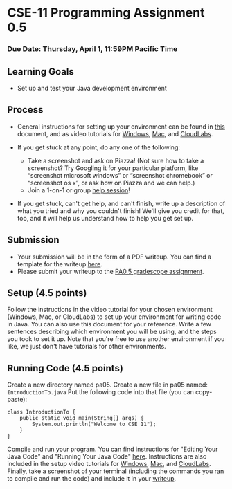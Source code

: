 # CSE-11 Programming Assignment 0.5
### Due Date: Thursday, April 1, 11:59PM Pacific Time
## Learning Goals
- Set up and test your Java development environment

## Process
- General instructions for setting up your environment can be found in [this](https://docs.google.com/document/d/1WKkep1iN-23ep3YhHnB_ko2v7U-1uxhR6Y68T3TLkcU/view) document, and as video tutorials for [Windows](https://drive.google.com/file/d/1FxIAaGj7JAAN5QNpqcx1JBdv36yzX6TX/view?usp=sharing), [Mac](https://drive.google.com/file/d/1EsF6t_ZA7TIdQ0iIu9X_dh1T5YGmzxNG/view?usp=sharing), and [CloudLabs](https://drive.google.com/file/d/1biIrl2hBOSZXBRmjXKPYSwma_vLHKUrI/view?usp=sharing).
- If you get stuck at any point, do any one of the following:
    - Take a screenshot and ask on Piazza! (Not sure how to take a screenshot? Try Googling it for your particular platform, like “screenshot microsoft windows” or “screenshot chromebook” or “screenshot os x”, or ask how on Piazza and we can help.)
    - Join a 1-on-1 or group [help session](https://ucsd-cse11-sp21.github.io/#staff)!
    
- If you get stuck, can't get help, and can't finish, write up a description of what you tried and why you couldn't finish! We'll give you credit for that, too, and it will help us understand how to help you get set up.

## Submission
- Your submission will be in the form of a PDF writeup. You can find a template for the writeup [here](https://drive.google.com/file/d/13vM6I3tMBW9pn2qzroby_Sl8Uv76KlYg/view?usp=sharing).
- Please submit your writeup to the [PA0.5 gradescope assignment](https://www.gradescope.com/courses/257565/assignments/1129640/submissions).

## Setup (4.5 points)
Follow the instructions in the video tutorial for your chosen environment (Windows, Mac, or CloudLabs) to set up your environment for writing code in Java. You can also use this document for your reference. Write a few sentences describing which environment you will be using, and the steps you took to set it up. Note that you're free to use another environment if you like, we just don't have tutorials for other environments.

## Running Code (4.5 points)

Create a new directory named pa05. Create a new file in pa05 named:
`IntroductionTo.java`
Put the following code into that file (you can copy-paste):
```
class IntroductionTo {
	public static void main(String[] args) {
		System.out.println("Welcome to CSE 11");
	}
}
```
Compile and run your program. You can find instructions for "Editing Your Java Code" and "Running Your Java Code" [here](https://docs.google.com/document/d/1WKkep1iN-23ep3YhHnB_ko2v7U-1uxhR6Y68T3TLkcU/view). Instructions are also included in the setup video tutorials for [Windows](https://drive.google.com/file/d/1FxIAaGj7JAAN5QNpqcx1JBdv36yzX6TX/view?usp=sharing), [Mac](https://drive.google.com/file/d/1EsF6t_ZA7TIdQ0iIu9X_dh1T5YGmzxNG/view?usp=sharing), and [CloudLabs](https://drive.google.com/file/d/1biIrl2hBOSZXBRmjXKPYSwma_vLHKUrI/view?usp=sharing). Finally, take a screenshot of your terminal (including the commands you ran to compile and run the code) and include it in your [writeup](https://docs.google.com/document/d/1FzI0y2czposU5sY_YX5zvu9f2c3AhwEpCSe3kzLQXYc/edit?usp=sharing).

